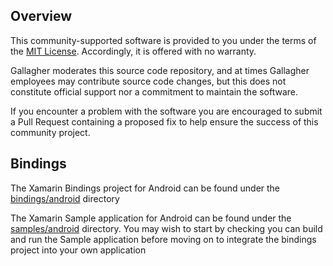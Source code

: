 ## Overview

This community-supported software is provided to you under the terms of the [MIT License][1]. Accordingly, it is offered with no warranty.  

Gallagher moderates this source code repository, and at times Gallagher employees may contribute source code changes, but this does not constitute official support nor a commitment to maintain the software. 

If you encounter a problem with the software you are encouraged to submit a Pull Request containing a proposed fix to help ensure the success of this community project.


## Bindings

The Xamarin Bindings project for Android can be found under the [bindings/android][2] directory

The Xamarin Sample application for Android can be found under the [samples/android][3] directory. You may wish to start by checking you can build and run the Sample application before moving on to integrate the bindings project into your own application

[1]: LICENSE
[2]: bindings/android
[3]: samples/android